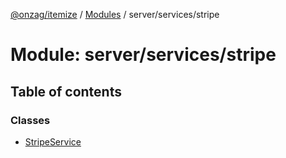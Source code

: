 [@onzag/itemize](../README.md) / [Modules](../modules.md) / server/services/stripe

# Module: server/services/stripe

## Table of contents

### Classes

- [StripeService](../classes/server_services_stripe.StripeService.md)
